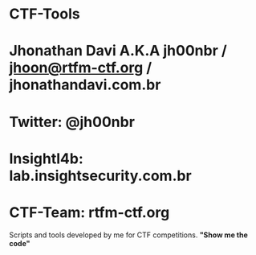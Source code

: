 # CTF-Tools

# Jhonathan Davi A.K.A jh00nbr / jhoon@rtfm-ctf.org / jhonathandavi.com.br
# Twitter: @jh00nbr
# Insightl4b: lab.insightsecurity.com.br
# CTF-Team: rtfm-ctf.org

Scripts and tools developed by me for CTF competitions. <b>"Show me the code"</b>
